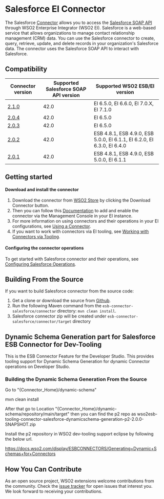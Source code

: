 # Salesforce EI Connector

The Salesforce [Connector](https://docs.wso2.com/display/EI650/Working+with+Connectors) allows you to access the [Salesforce SOAP API](https://developer.salesforce.com/docs/atlas.en-us.api.meta/api/sforce_api_quickstart_intro.htm) through WSO2 Enterprise Integrator (WSO2 EI). Salesforce is  a web-based service
that allows organizations to manage contact relationship management (CRM) data. You can use the Salesforce connector to create, query,
retrieve, update, and delete records in your organization's Salesforce data. The connector uses the Salesforce SOAP API to interact with Salesforce.


## Compatibility

| Connector version | Supported Salesforce SOAP API version | Supported WSO2 ESB/EI version |
| ------------- | ------------- | ------------- |
|  [2.1.0](https://github.com/wso2-extensions/esb-connector-salesforce/tree/wso2-esb-connector-salesforce-dynamic-schema-2.1.0) | 42.0 | EI 6.5.0, EI 6.6.0, EI 7.0.X, EI 7.1.0  |
|  [2.0.4](https://github.com/wso2-extensions/esb-connector-salesforce/tree/wso2-esb-connector-salesforce-dynamic-schema-2.0.4) | 42.0 | EI 6.5.0  |
| [2.0.3](https://github.com/wso2-extensions/esb-connector-salesforce/tree/wso2-esb-connector-salesforce-dynamic-schema-2.0.3) | 42.0 | EI 6.5.0  |
| [2.0.2](https://github.com/wso2-extensions/esb-connector-salesforce/tree/wso2-esb-connector-salesforce-dynamic-schema-2.0.2) | 42.0 | ESB 4.8.1, ESB 4.9.0, ESB 5.0.0, EI 6.1.1, EI 6.2.0, EI 6.3.0, EI 6.4.0  |
| [2.0.1](https://github.com/wso2-extensions/esb-connector-salesforce/tree/wso2-esb-connector-salesforce-dynamic-schema-2.0.1) | 42.0 | ESB 4.8.1, ESB 4.9.0, ESB 5.0.0, EI 6.1.1  |

## Getting started

#### Download and install the connector

1. Download the connector from [WSO2 Store](https://store.wso2.com/store/assets/esbconnector/details/fbb433b5-4d74-4064-84c2-e4b23c531aa2) by clicking the Download Connector button.
2. Then you can follow this [Documentation](https://docs.wso2.com/display/EI650/Working+with+Connectors+via+the+Management+Console) to add and enable the connector via the Management Console in your EI instance.
3. For more information on using connectors and their operations in your EI configurations, see [Using a Connector](https://docs.wso2.com/display/EI650/Using+a+Connector).
4. If you want to work with connectors via EI tooling, see [Working with Connectors via Tooling](https://docs.wso2.com/display/EI650/Working+with+Connectors+via+Tooling).

#### Configuring the connector operations

To get started with Salesforce connector and their operations, see [Configuring Salesforce Operations](connector/docs/config.md).


## Building From the Source

If you want to build Salesforce connector from the source code:

1. Get a clone or download the source from [Github](https://github.com/wso2-extensions/esb-connector-salesforce).
2. Run the following Maven command from the `esb-connector-salesforce/connector` directory: `mvn clean install`.
3. Salesforce connector zip will be created under `esb-connector-salesforce/connector/target` directory


## Dynamic Schema Generation part for Salesforce ESB Connector for Dev-Tooling

This is the ESB Connector Feature for the Developer Studio. This provides tooling support
for Dynamic Schema Generation for dynamic Connector operations on Developer Studio.

### Building the Dynamic Schema Generation From the Source

Go to "{Connector_Home}/dynamic-schema"

mvn clean install

After that go to Location "{Connector_Home}/dynamic-schema/repository/main/target" then you can find the p2 repo as wso2esb-tooling-connector-salesforce-dynamicschema-generation-p2-2.0.0-SNAPSHOT.zip

Install the p2 repository in WSO2 dev-tooling support eclipse by following the below url.

https://docs.wso2.com/display/ESBCONNECTORS/Generating+Dynamic+Schemas+for+Connectors


## How You Can Contribute

As an open source project, WSO2 extensions welcome contributions from the community.
Check the [issue tracker](https://github.com/wso2-extensions/esb-connector-salesforce/issues) for open issues that interest you. We look forward to receiving your contributions.
